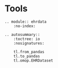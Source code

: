 # Tools

```{eval-rst}
.. module:: ehrdata
    :no-index:
```

```{eval-rst}
.. autosummary::
    :toctree: io
    :nosignatures:

    tl.from_pandas
    tl.to_pandas
    tl.omop.EHRDataset

```
